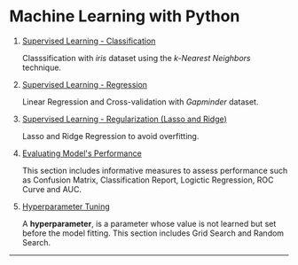 # Machine Learning with Python


1. [Supervised Learning - Classification][1]

    Classsification with _iris_ dataset using the _k-Nearest Neighbors_ technique.

2. [Supervised Learning - Regression][2]

    Linear Regression and Cross-validation with _Gapminder_ dataset.

3. [Supervised Learning - Regularization (Lasso and Ridge)][3]
    
    Lasso and Ridge Regression to avoid overfitting.

4. [Evaluating Model's Performance][4]
    
    This section includes informative measures to assess performance such as  Confusion Matrix, Classification Report, Logictic Regression, ROC Curve and AUC.
    
5. [Hyperparameter Tuning][5]
    
    A **hyperparameter**, is a parameter whose value is not learned but set before the model fitting. This section includes Grid Search and Random Search.

---
[1]: https://github.com/kaymal/Machine-Learning-with-Python/blob/master/Supervised%20Learning-Classification.ipynb
[2]: https://github.com/kaymal/Machine-Learning-with-Python/blob/master/Supervised%20Learning-Regression.ipynb
[3]: https://github.com/kaymal/Machine-Learning-with-Python/blob/master/Supervised%20Learning-Regularization.ipynb
[4]: https://github.com/kaymal/Machine-Learning-with-Python/blob/master/Evaluating%20Model's%20Performance.ipynb
[5]: https://github.com/kaymal/Machine-Learning-with-Python/blob/master/Hyperparameter%20Tuning.ipynb